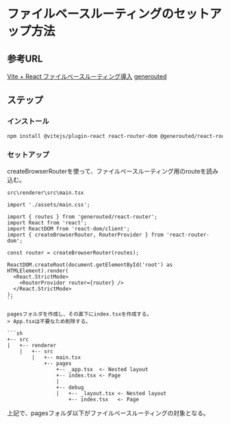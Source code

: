 # ファイルベースルーティングのセットアップ方法

## 参考URL

[Vite + React ファイルベースルーティング導入](https://zenn.dev/mczk9402/articles/314705d07e0e97)
[generouted](https://github.com/oedotme/generouted)

## ステップ

### インストール

```sh
npm install @vitejs/plugin-react react-router-dom @generouted/react-router generouted
```

### セットアップ

createBrowserRouterを使って、ファイルベースルーティング用のrouteを読み込む。

`src\renderer\src\main.tsx`

```tsx
import './assets/main.css';

import { routes } from 'generouted/react-router';
import React from 'react';
import ReactDOM from 'react-dom/client';
import { createBrowserRouter, RouterProvider } from 'react-router-dom';

const router = createBrowserRouter(routes);

ReactDOM.createRoot(document.getElementById('root') as HTMLElement).render(
  <React.StrictMode>
    <RouterProvider router={router} />
  </React.StrictMode>
);
``

pagesフォルダを作成し、その直下にindex.tsxを作成する。  
> App.tsxは不要なため削除する。

```sh
+-- src
|   +-- renderer
    |   +-- src
        |   +-- main.tsx
            +-- pages
                +-- _app.tsx  <- Nested layout
                +-- index.tsx <- Page
                |
                +-- debug
                |   +-- _layout.tsx <- Nested layout
                    +-- index.tsx   <- Page
```

上記で、pagesフォルダ以下がファイルベースルーティングの対象となる。
